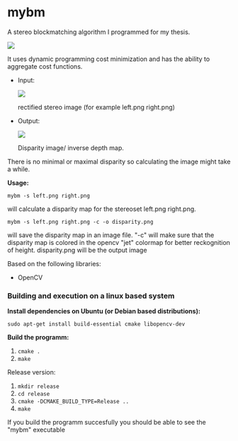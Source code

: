 # mybm

A stereo blockmatching algorithm I programmed for my thesis.

<img src="https://cloud.githubusercontent.com/assets/22398803/21848895/52d191fe-d803-11e6-86bf-82419f65b896.png">

It uses dynamic programming cost minimization and has the ability to aggregate cost functions.

* Input:

  <img src ="https://cloud.githubusercontent.com/assets/22398803/21849302/4c8eef10-d805-11e6-9cbe-fa5754f52d2e.png">
  
  rectified stereo image (for example left.png right.png)
* Output:

  <img src = "https://cloud.githubusercontent.com/assets/22398803/21849304/5291b44c-d805-11e6-88ea-627cd9b625c6.png">
  
  Disparity image/ inverse depth map.

There is no minimal or maximal disparity so calculating the image might take a while.

**Usage:**

`mybm -s left.png right.png`

will calculate a disparity map for the stereoset left.png right.png.

`mybm -s left.png right.png -c -o disparity.png`

will save the disparity map in an image file. "-c" will make sure that the disparity map is colored in the opencv "jet" colormap for better reckognition of height.
disparity.png will be the output image

Based on the following libraries:
* OpenCV

### Building and execution on a linux based system

**Install dependencies on Ubuntu (or Debian based distributions):**

`sudo apt-get install build-essential cmake libopencv-dev`

**Build the programm:**

1. `cmake .`
2. `make`

Release version:

1. `mkdir release`
2. `cd release`
3. `cmake -DCMAKE_BUILD_TYPE=Release ..`
4. `make`

If you build the programm succesfully you should be able to see the "mybm" executable
